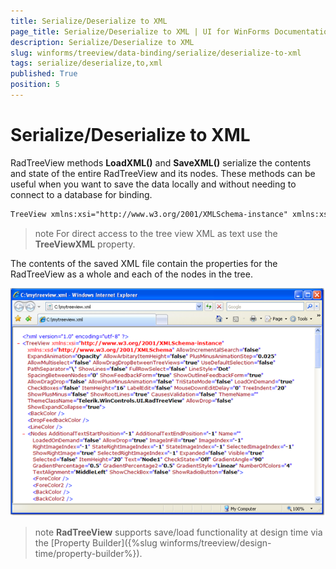 ```yaml
---
title: Serialize/Deserialize to XML
page_title: Serialize/Deserialize to XML | UI for WinForms Documentation
description: Serialize/Deserialize to XML
slug: winforms/treeview/data-binding/serialize/deserialize-to-xml
tags: serialize/deserialize,to,xml
published: True
position: 5
---
```


# Serialize/Deserialize to XML


RadTreeView methods __LoadXML()__ and __SaveXML()__ serialize the contents and state of the entire RadTreeView and its nodes. These methods can be useful when you want to save the data locally and without needing to connect to a database for binding.

````xml
TreeView xmlns:xsi="http://www.w3.org/2001/XMLSchema-instance" xmlns:xsd="http://www.w3.org/2001/XMLSchema" AllowDragDrop="true" LabelEdit="true" ThemeName="Breeze" AllowDrop="true" BackColor="Transparent"><Nodes Expanded="true" Text="Node1"><Nodes Expanded="true" Text="Node7"><Nodes Text="Node15" /><Nodes Text="Node16" /></Nodes><Nodes Expanded="true" Text="Node8"><Nodes Text="Node14" /></Nodes><Nodes Text="Node9" /></Nodes><Nodes Expanded="true" Text="Node2"><Nodes Text="Node10" /><Nodes Text="Node11" /></Nodes><Nodes Text="Node3" /><Nodes Expanded="true" Text="Node4"><Nodes Text="Node12" /><Nodes Text="Node13" /></Nodes><Nodes Text="Node5" /><Nodes Text="Node6" /></TreeView>

````

>note For direct access to the tree view XML as text use the __TreeViewXML__ property.
>

The contents of the saved XML file contain the properties for the RadTreeView as a whole and each of the nodes in the tree.

![treeview-data-binding-serialize-deserialize-to-xml 001](images/treeview-data-binding-serialize-deserialize-to-xml001.png)

>note  __RadTreeView__ supports save/load functionality at design time via the [Property Builder]({%slug winforms/treeview/design-time/property-builder%}).
>

